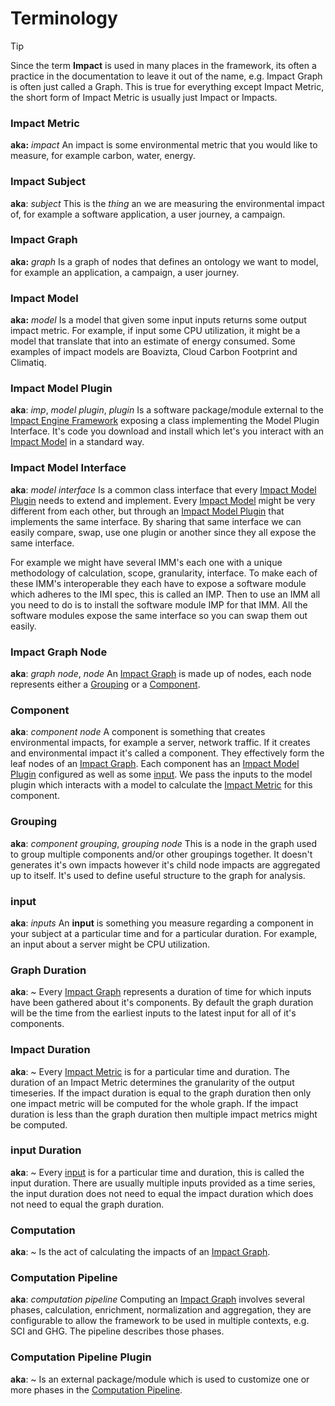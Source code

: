 # Terminology

> [!tip] 
> Since the term **Impact** is used in many places in the framework, its often a practice in the documentation to leave it out of the name, e.g. Impact Graph is often just called a Graph. This is true for everything except Impact Metric, the short form of Impact Metric is usually just Impact or Impacts.

### Impact Metric
**aka:** *impact*
An impact is some environmental metric that you would like to measure, for example carbon, water, energy.

### Impact Subject
**aka**: *subject*
This is the *thing* an we are measuring the environmental impact of, for example a software application, a user journey, a campaign.

### Impact Graph 
**aka:** *graph*
Is a graph of nodes that defines an ontology we want to model, for example an application, a campaign, a user journey. 

### Impact Model
**aka:** *model*
Is a model that given some input inputs returns some output impact metric. For example, if input some CPU utilization, it might be a model that translate that into an estimate of energy consumed. Some examples of impact models are Boavizta, Cloud Carbon Footprint and Climatiq.

### Impact Model Plugin
**aka**: *imp*, *model plugin*, *plugin*
Is a software package/module external to the [Impact Engine Framework](spec/Impact%20Engine%20Framework.md) exposing a class implementing the Model Plugin Interface. It's code you download and install which let's you interact with an [Impact Model](Impact%20Model) in a standard way.

### Impact Model Interface
**aka**: *model interface*
Is a common class interface that every [Impact Model Plugin](spec/Impact%20Model%20Plugin.md) needs to extend and implement. Every [Impact Model](Impact%20Model) might be very different from each other, but through an [Impact Model Plugin](spec/Impact%20Model%20Plugin.md) that implements the same interface. By sharing that same interface we can easily compare, swap, use one plugin or another since they all expose the same interface.

For example we might have several IMM's each one with a unique methodology of calculation, scope, granularity, interface. To make each of these IMM's interoperable they each have to expose a software module which adheres to the IMI spec, this is called an IMP. Then to use an IMM all you need to do is to install the software module IMP for that IMM. All the software modules expose the same interface so you can swap them out easily.

### Impact Graph Node
**aka**: *graph node*, *node*
An [Impact Graph](spec/Impact%20Graph.md) is made up of nodes, each node represents either a [Grouping](#Grouping) or a [Component](#Component). 

### Component
**aka**: *component node*
A component is something that creates environmental impacts, for example a server, network traffic. If it creates and environmental impact it's called a component. They effectively form the leaf nodes of an [Impact Graph](spec/Impact%20Graph.md). Each component has an [Impact Model Plugin](spec/Impact%20Model%20Plugin.md) configured as well as some [input](input.md). We pass the inputs to the model plugin which interacts with a model to calculate the [Impact Metric](Impact%20Metric) for this component.
### Grouping
**aka**: *component grouping*, *grouping node*
This is a node in the graph used to group multiple components and/or other groupings together. It doesn't generates it's own impacts however it's child node impacts are aggregated up to itself. It's used to define useful structure to the graph for analysis.
### input
**aka**: *inputs*
An **input** is something you measure regarding a component in your subject at a particular time and for a particular duration. For example, an input about a server might be CPU utilization.
### Graph Duration
**aka**: ~
Every [Impact Graph](spec/Impact%20Graph.md) represents a duration of time for which inputs have been gathered about it's components. By default the graph duration will be the time from the earliest inputs to the latest input for all of it's components.
### Impact Duration
**aka**: ~
Every [Impact Metric](Impact%20Metric) is for a particular time and duration. The duration of an Impact Metric determines the granularity of the output timeseries. If the impact duration is equal to the graph duration then only one impact metric will be computed for the whole graph. If the impact duration is less than the graph duration then multiple impact metrics might be computed.
### input Duration
**aka**: ~
Every [input](input.md) is for a particular time and duration, this is called the input duration. There are usually multiple inputs provided as a time series, the input duration does not need to equal the impact duration which does not need to equal the graph duration.
### Computation
**aka**: ~
Is the act of calculating the impacts of an [Impact Graph](spec/Impact%20Graph.md).

### Computation Pipeline
**aka**: *computation pipeline*
Computing an [Impact Graph](spec/Impact%20Graph.md) involves several phases, calculation, enrichment, normalization and aggregation, they are configurable to allow the framework to be used in multiple contexts, e.g. SCI and GHG. The pipeline describes those phases.

### Computation Pipeline Plugin
**aka**: ~
Is an external package/module which is used to customize one or more phases in the [Computation Pipeline](Computation%20Pipeline.md).

